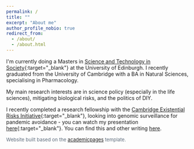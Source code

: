 ```yaml
---
permalink: /
title: ""
excerpt: "About me"
author_profile_nobio: true
redirect_from: 
  - /about/
  - /about.html
---
```


I'm currently doing a Masters in [Science and Technology in Society](https://www.sps.ed.ac.uk/study/postgraduate-taught-programmes/science-and-technology-society){:target="_blank"} at the University of Edinburgh. I recently graduated from the University of Cambridge with a BA in Natural Sciences, specialising in Pharmacology.

My main research interests are in science policy (especially in the life sciences), mitigating biological risks, and the politics of DIY.

I recently completed a research fellowship with the [Cambridge Existential Risks Initiative](https://camxrisk.org/){:target="_blank"}, looking into genomic surveillance for pandemic avoidance - you can watch my presentation [here](https://youtu.be/vacMPy5N_2k){:target="_blank"}. 
You can find this and other writing [here](jacob-smith.github.io/writing).


<font size="2" color="5D6C7C"> Website built based on the <a href="https://academicpages.github.io" target="_blank" rel="noopener noreferrer">academicpages</a> template. </font>
